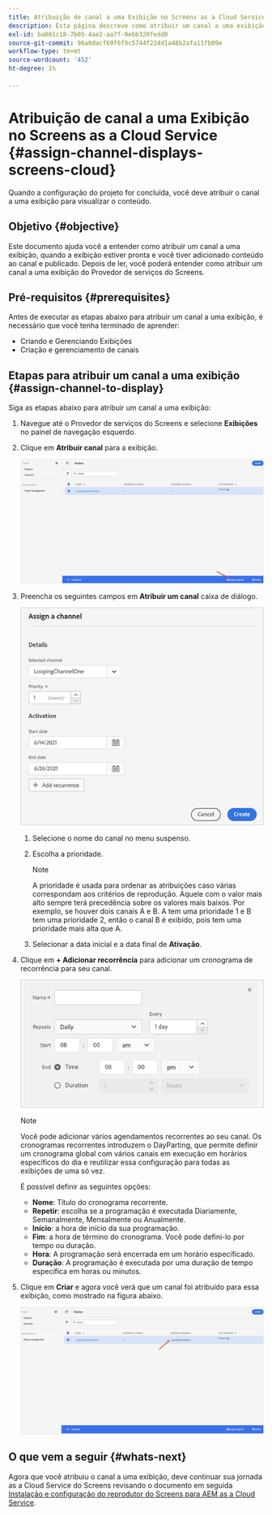 ```yaml
---
title: Atribuição de canal a uma Exibição no Screens as a Cloud Service
description: Esta página descreve como atribuir um canal a uma exibição no Screens as a Cloud Service.
exl-id: ba001c18-7b05-4ae2-aa7f-9ebb320fedd0
source-git-commit: 96a0dacf69f6f9c5744f224d1a48b2afa11fb09e
workflow-type: tm+mt
source-wordcount: '452'
ht-degree: 1%

---
```


# Atribuição de canal a uma Exibição no Screens as a Cloud Service {#assign-channel-displays-screens-cloud}

Quando a configuração do projeto for concluída, você deve atribuir o canal a uma exibição para visualizar o conteúdo.

## Objetivo {#objective}

Este documento ajuda você a entender como atribuir um canal a uma exibição, quando a exibição estiver pronta e você tiver adicionado conteúdo ao canal e publicado. Depois de ler, você poderá entender como atribuir um canal a uma exibição do Provedor de serviços do Screens.

## Pré-requisitos {#prerequisites}

Antes de executar as etapas abaixo para atribuir um canal a uma exibição, é necessário que você tenha terminado de aprender:

* Criando e Gerenciando Exibições
* Criação e gerenciamento de canais

## Etapas para atribuir um canal a uma exibição {#assign-channel-to-display}

Siga as etapas abaixo para atribuir um canal a uma exibição:

1. Navegue até o Provedor de serviços do Screens e selecione **Exibições** no painel de navegação esquerdo.

1. Clique em **Atribuir canal** para a exibição.

   ![imagem](/help/screens-cloud/assets/display/assignchannel-1.png)

1. Preencha os seguintes campos em **Atribuir um canal** caixa de diálogo.

   ![imagem](/help/screens-cloud/assets/display/assignchannel-2.png)

   1. Selecione o nome do canal no menu suspenso.
   1. Escolha a prioridade.

      >[!NOTE]
      >A prioridade é usada para ordenar as atribuições caso várias correspondam aos critérios de reprodução. Aquele com o valor mais alto sempre terá precedência sobre os valores mais baixos. Por exemplo, se houver dois canais A e B. A tem uma prioridade 1 e B tem uma prioridade 2, então o canal B é exibido, pois tem uma prioridade mais alta que A.
   1. Selecionar a data inicial e a data final de **Ativação**.

1. Clique em **+ Adicionar recorrência** para adicionar um cronograma de recorrência para seu canal.

   ![imagem](/help/screens-cloud/assets/create-content/recurrence-1.png)

   >[!NOTE]
   >Você pode adicionar vários agendamentos recorrentes ao seu canal. Os cronogramas recorrentes introduzem o DayParting, que permite definir um cronograma global com vários canais em execução em horários específicos do dia e reutilizar essa configuração para todas as exibições de uma só vez.

   É possível definir as seguintes opções:

   * **Nome**: Título do cronograma recorrente.
   * **Repetir**: escolha se a programação é executada Diariamente, Semanalmente, Mensalmente ou Anualmente.
   * **Início**: a hora de início da sua programação.
   * **Fim**: a hora de término do cronograma. Você pode defini-lo por tempo ou duração.
   * **Hora**: A programação será encerrada em um horário especificado.
   * **Duração**: A programação é executada por uma duração de tempo específica em horas ou minutos.

1. Clique em **Criar** e agora você verá que um canal foi atribuído para essa exibição, como mostrado na figura abaixo.

   ![imagem](/help/screens-cloud/assets/display/assignchannel-3.png)


## O que vem a seguir {#whats-next}

Agora que você atribuiu o canal a uma exibição, deve continuar sua jornada as a Cloud Service do Screens revisando o documento em seguida [Instalação e configuração do reprodutor do Screens para AEM as a Cloud Service](/help/screens-cloud/managing-players-registration/installing-screens-cloud-player.md).
